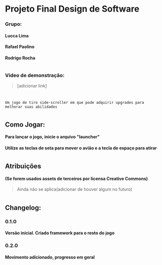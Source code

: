 # Projeto Final Design de Software

### Grupo:
#### Lucca Lima
#### Rafael Paolino
#### Rodrigo Rocha

#

### Vídeo de demonstração: 
>[adicionar link]

#
    Um jogo de tiro side-scroller em que pode adquirir upgrades para melhorar suas abilidades
#

## Como Jogar: 
#### Para lançar o jogo, inicie o arquivo **"launcher"**
#### Utilize as teclas de seta para mover o avião e a tecla de espaço para atirar
#

## Atribuições 
#### (Se forem usados assets de terceiros por licensa Creative Commons)
> Ainda não se aplica(adicionar de houver algum no futuro)
#

## Changelog:

### 0.1.0
#### Versão inicial. Criado framework para o resto do jogo

### 0.2.0
#### Movimento adicionado, progresso em geral



